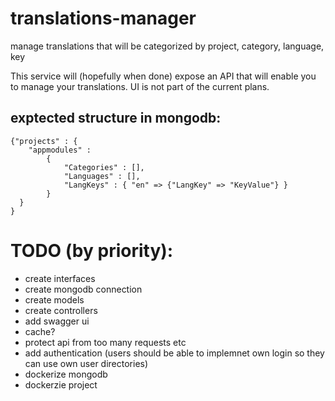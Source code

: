 # translations-manager
manage translations that will be categorized by project, category, language, key

This service will (hopefully when done) expose an API that will enable you to manage your translations. 
UI is not part of the current plans. 

## exptected structure in mongodb:
```
{"projects" : {
    "appmodules" : 
        {
            "Categories" : [],
            "Languages" : [],
            "LangKeys" : { "en" => {"LangKey" => "KeyValue"} }
        }
  }
}
```
# TODO (by priority):
 - create interfaces
 - create mongodb connection
 - create models
 - create controllers
 - add swagger ui
 - cache?
 - protect api from too many requests etc
 - add authentication (users should be able to implemnet own login so they can use own user directories)
 - dockerize mongodb
 - dockerzie project